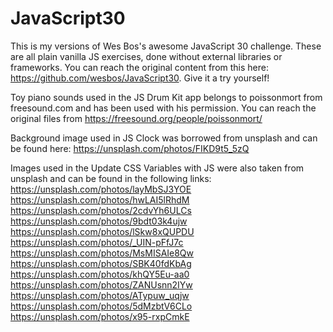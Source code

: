 # JavaScript30

This is my versions of Wes Bos's awesome JavaScript 30 challenge. These are all plain vanilla JS exercises, done without external libraries or frameworks. You can reach the original content from this here: https://github.com/wesbos/JavaScript30. Give it a try yourself!

Toy piano sounds used in the JS Drum Kit app belongs to poissonmort from freesound.com and has been used with his permission.
You can reach the original files from https://freesound.org/people/poissonmort/

Background image used in JS Clock was borrowed from unsplash and can be found here: https://unsplash.com/photos/FIKD9t5_5zQ

Images used in the Update CSS Variables with JS were also taken from unsplash and can be found in the following links:
https://unsplash.com/photos/layMbSJ3YOE
https://unsplash.com/photos/hwLAI5lRhdM
https://unsplash.com/photos/2cdvYh6ULCs
https://unsplash.com/photos/9bdt03k4ujw
https://unsplash.com/photos/lSkw8xQUPDU
https://unsplash.com/photos/_UIN-pFfJ7c
https://unsplash.com/photos/MsMISAIe8Qw
https://unsplash.com/photos/SBK40fdKbAg
https://unsplash.com/photos/khQY5Eu-aa0
https://unsplash.com/photos/ZANUsnn2IYw
https://unsplash.com/photos/ATypuw_uqjw
https://unsplash.com/photos/5dMzbtV6CLo
https://unsplash.com/photos/x95-rxpCmkE
